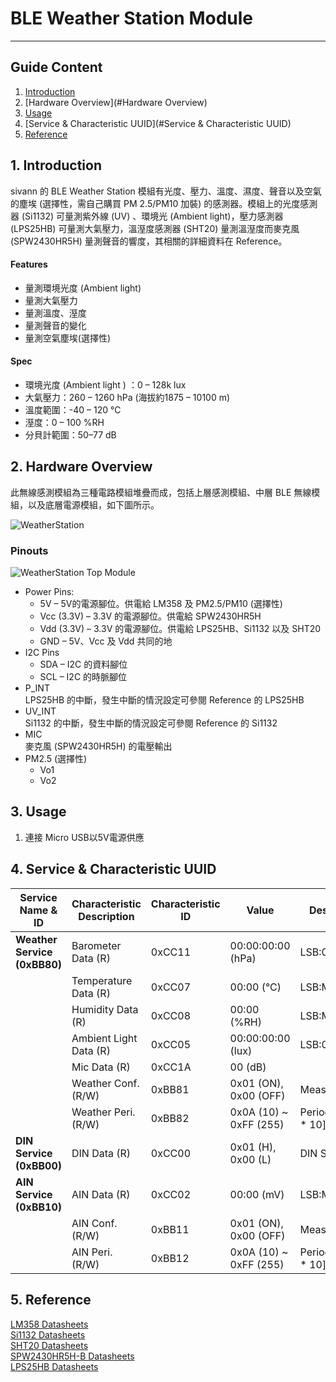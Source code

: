 # BLE Weather Station Module 
---  

## Guide Content  

1. [Introduction](#Introduction)  
2. [Hardware Overview](#Hardware Overview)  
3. [Usage](#Usage)  
4. [Service & Characteristic UUID](#Service & Characteristic UUID)  
5. [Reference](#Reference)  


<a name="Introduction"></a>
## 1. Introduction  

sivann 的 BLE Weather Station 模組有光度、壓力、溫度、濕度、聲音以及空氣的塵埃 (選擇性，需自己購買 PM 2.5/PM10 加裝) 的感測器。模組上的光度感測器 (Si1132) 可量測紫外線 (UV) 、環境光 (Ambient light)，壓力感測器 (LPS25HB) 可量測大氣壓力，溫溼度感測器 (SHT20) 量測溫溼度而麥克風 (SPW2430HR5H) 量測聲音的響度，其相關的詳細資料在 Reference。  

#### Features  
 * 量測環境光度 (Ambient light)  
 * 量測大氣壓力  
 * 量測溫度、溼度  
 * 量測聲音的變化  
 * 量測空氣塵埃(選擇性)  

#### Spec  
 * 環境光度 (Ambient light ) ：0 – 128k lux  
 * 大氣壓力：260 – 1260 hPa (海拔約1875 – 10100 m)  
 * 溫度範圍：-40 – 120 °C  
 * 溼度：0 – 100 %RH  
 * 分貝計範圍：50–77 dB  


<a name="Hardware Overview"></a>
## 2. Hardware Overview  

此無線感測模組為三種電路模組堆疊而成，包括上層感測模組、中層 BLE 無線模組，以及底層電源模組，如下圖所示。  

![WeatherStation](http://i.imgur.com/edpElLAl.png "WeatherStation")  

### Pinouts  
![WeatherStation Top Module](http://i.imgur.com/5QK3wNmm.png "WeatherStation Top Module")  

* Power Pins:  
  * 5V – 5V的電源腳位。供電給 LM358 及 PM2.5/PM10 (選擇性)  
  * Vcc (3.3V) – 3.3V 的電源腳位。供電給 SPW2430HR5H  
  * Vdd (3.3V) – 3.3V 的電源腳位。供電給 LPS25HB、Si1132 以及 SHT20  
  * GND – 5V、Vcc 及 Vdd 共同的地   
* I2C Pins  
  * SDA – I2C 的資料腳位  
  * SCL – I2C 的時脈腳位  
* P_INT  
LPS25HB 的中斷，發生中斷的情況設定可參閱 Reference 的 LPS25HB  
* UV_INT  
Si1132 的中斷，發生中斷的情況設定可參閱 Reference 的 Si1132  
* MIC  
麥克風 (SPW2430HR5H) 的電壓輸出  
* PM2.5 (選擇性)  
  * Vo1  
  * Vo2  


<a name="Usage"></a>
## 3. Usage  

1. 連接 Micro USB以5V電源供應  


<a name="Service & Characteristic UUID"></a>
## 4. Service & Characteristic UUID

|        Service Name & ID             |  Characteristic Description  |  Characteristic ID  |  Value                   |  Description               |  
|--------------------------------------|------------------------------|---------------------|--------------------------|----------------------------|  
|  **Weather Service (0xBB80)**        |  Barometer Data (R)          |  0xCC11             |  00:00:00:00 (hPa)       |  LSB:00:00:MSB             |  
|                                      |  Temperature Data (R)        |  0xCC07             |  00:00 (°C)              |  LSB:MSB                   |  
|                                      |  Humidity Data (R)           |  0xCC08             |  00:00 (%RH)             |  LSB:MSB                   |  
|                                      |  Ambient Light Data (R)      |  0xCC05             |  00:00:00:00 (lux)       |  LSB:00:00:MSB             |  
|                                      |  Mic Data (R)                |  0xCC1A             |  00 (dB)                 |                            |  
|                                      |  Weather Conf. (R/W)         |  0xBB81             |  0x01 (ON), 0x00 (OFF)   |  Measurement               |  
|                                      |  Weather Peri. (R/W)         |  0xBB82             |  0x0A (10) ~ 0xFF (255)  |  Period = [Input * 10] ms  |  
|  **DIN Service (0xBB00)**            |  DIN Data (R)                |  0xCC00             |  0x01 (H), 0x00 (L)      |  DIN Status                |  
|  **AIN Service (0xBB10)**            |  AIN Data (R)                |  0xCC02             |  00:00 (mV)              |  LSB:MSB                   |  
|                                      |  AIN Conf. (R/W)             |  0xBB11             |  0x01 (ON), 0x00 (OFF)   |  Measurement               |  
|                                      |  AIN Peri. (R/W)             |  0xBB12             |  0x0A (10) ~ 0xFF (255)  |  Period = [Input * 10] ms  |  


<a name="Reference"></a>
## 5. Reference   

[LM358 Datasheets](http://www.ti.com/lit/ds/symlink/lm358.pdf "LM358")  
[Si1132 Datasheets](https://www.silabs.com/Support%20Documents/TechnicalDocs/Si1132.pdf "Si1132")  
[SHT20 Datasheets](https://www.sensirion.com/fileadmin/user_upload/customers/sensirion/Dokumente/Humidity_Sensors/Sensirion_Humidity_Sensors_SHT20_Datasheet_V4.pdf "SHT20")  
[SPW2430HR5H-B Datasheets](http://www.mouser.com/ds/2/218/-531228.pdf "SPW2430HR5H-B")  
[LPS25HB Datasheets](http://www.st.com/content/ccc/resource/technical/document/datasheet/9a/4c/aa/72/1f/45/4e/24/DM00141379.pdf/files/DM00141379.pdf/jcr:content/translations/en.DM00141379.pdf "LPS25HB")  
